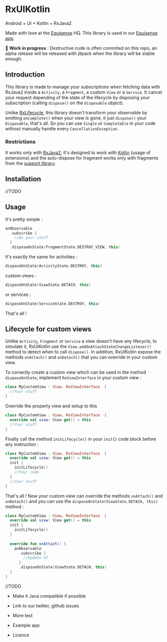 # RxUIKotlin

Android + UI + Kotlin + RxJava2

Made with love at the [Equisense](http://equisense.com) HQ. This library is used in our [Equisense app](https://play.google.com/store/apps/details?id=com.equisense.motions).

🛑 **Work in progress** : Destructive code is often commited on this repo, an alpha release will be released with jitpack when the library will be stable enough.

## Introduction
This library is made to manage your subscriptions when fetching data with RxJava2 inside a `Activity`, a `Fragment`, a custom `View` or a `Service`. It cancel your request depending of the state of the lifecycle by disposing your subscription (calling `dispose()` on the `Disposable` object).

Unlike [RxLifecycle](https://github.com/trello/RxLifecycle), this library doesn't transform your observable by emitting `onComplete()` when your view is gone, it just `dispose()` your `Disposable`, that's all. So you can use `Single` or `Completable` in your code without manually handle every `CancellationException`.

### Restrictions

It works only with [RxJava2](https://github.com/ReactiveX/RxJava), it's designed to work with [Kotlin](https://github.com/JetBrains/kotlin) (usage of extensions) and the auto-dispose for fragment works only with fragments from  the [support library](https://developer.android.com/topic/libraries/support-library/index.html).

## Installation

//TODO

## Usage

It's pretty simple :

```kotlin
anObservable
  .subscribe {
    //Do your stuff
  }
  .disposeOnState(FragmentState.DESTROY_VIEW, this)
```

It's exactly the same for activities :
```kotlin
disposeOnState(ActivityState.DESTROY, this)
```
custom views :
```kotlin
disposeOnState(ViewState.DETACH, this)
```
or services :
```kotlin
disposeOnState(ServiceState.DESTROY, this)
```
That's all !

## Lifecycle for custom views

Unlike `Activity`, `Fragment` or `Service` a view doesn't have any lifecycle, to simulate it, RxUIKotlin use the `View.addOnAttachStateChangeListener()` method to detect when to call `dispose()`. In addition, RxUIKotlin expose the methods `onAttach()` and `onDetach()` that you can override in your custom view.

To correctly create a custom view which can be used in the method `disposeOnState`, implement `RxViewInterface` in your custom view :
```kotlin
class MyCustomView : View, RxViewInterface  {
  //Your stuff
}
```
Override the property view and setup to this
```kotlin
class MyCustomView : View, RxViewInterface  {
  override val view: View get() = this
  //Your stuff
}
```
Finally call the method `initLifecycle()` in your `init{}` code block before any instruction :
```kotlin
class MyCustomView : View, RxViewInterface  {
  override val view: View get() = this
  init {
    initLifecycle()
    //Your code
  }
  //Your stuff
}
```
That's all ! Now your custom view can override the methods `onAttach()` and `onDetach()` and you can use the `disposeOnState(ViewState.DETACH, this)` method :
```kotlin
class MyCustomView : View, RxViewInterface  {
  override val view: View get() = this
  init {
    initLifecycle()
  }
  
  override fun onAttach() {
    anObservable
      .subscribe {
        //Update UI
      }
      .disposeOnState(ViewState.DETACH, this)
  }
}
```

//TODO 

- Make it Java compatible if possible

- Link to our twitter, github issues

- More test

- Example app

- Licence
